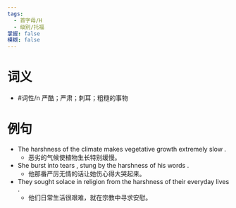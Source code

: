 ```yaml
---
tags:
  - 首字母/H
  - 级别/托福
掌握: false
模糊: false
---
```

# 词义
- #词性/n  严酷；严肃；刺耳；粗糙的事物
# 例句
- The harshness of the climate makes vegetative growth extremely slow .
	- 恶劣的气候使植物生长特别缓慢。
- She burst into tears , stung by the harshness of his words .
	- 他那番严厉无情的话让她伤心得大哭起来。
- They sought solace in religion from the harshness of their everyday lives .
	- 他们日常生活很艰难，就在宗教中寻求安慰。
